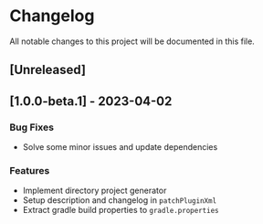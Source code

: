 # Changelog

All notable changes to this project will be documented in this file.

## [Unreleased]
## [1.0.0-beta.1] - 2023-04-02

### Bug Fixes

- Solve some minor issues and update dependencies

### Features

- Implement directory project generator
- Setup description and changelog in `patchPluginXml`
- Extract gradle build properties to `gradle.properties`

<!-- generated by git-cliff -->
